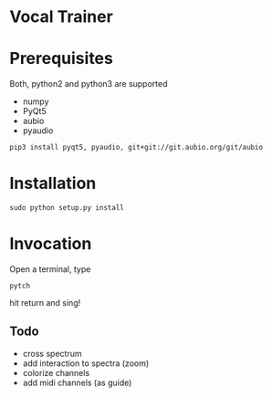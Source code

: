 # Vocal Trainer

# Prerequisites

Both, python2 and python3 are supported

- numpy
- PyQt5
- aubio
- pyaudio

```
pip3 install pyqt5, pyaudio, git+git://git.aubio.org/git/aubio
```

# Installation
```
sudo python setup.py install
```

# Invocation
Open a terminal, type
```
pytch
```
hit return and sing!

## Todo
- cross spectrum
- add interaction to spectra (zoom)
- colorize channels
- add midi channels (as guide)
